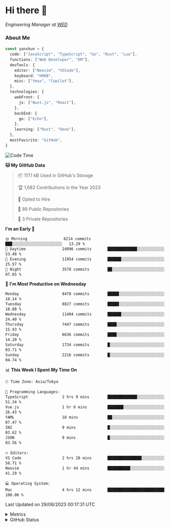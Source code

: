 # Hi there&nbsp;:wave:

<!-- ![Alt text](https://spotify-recently-played-readme.vercel.app/api?user=31kynbuubkiu3r4qh4hjuaglhfay) -->

_Engineering Manager at [WED](https://github.com/wedinc)_

### About Me

```ts
const yanskun = {
  code: ["JavaScript", "TypeScript", "Go", "Rust", "Lua"],
  functions: ["Web Developer", "EM"],
  devTools: {
    editor: ["Neovim", "VSCode"],
    keyboard: "HHKB",
    misc: ["tmux", "Copilot"],
  },
  technologies: {
    webFront: {
      js: ["Nuxt.js", "React"],
    },
    backEnd: {
      go: ["Echo"],
    },
    learning: ["Rust", "Deno"],
  },
  mostFavirite: "GitHub",
}
```

<!--START_SECTION:waka-->
![Code Time](http://img.shields.io/badge/Code%20Time-347%20hrs%2010%20mins-blue)

**🐱 My GitHub Data** 

> 📦 117.1 kB Used in GitHub's Storage 
 > 
> 🏆 1,682 Contributions in the Year 2023
 > 
> 💼 Opted to Hire
 > 
> 📜 89 Public Repositories 
 > 
> 🔑 3 Private Repositories 
 > 
**I'm an Early 🐤** 

```text
🌞 Morning                6214 commits        ███░░░░░░░░░░░░░░░░░░░░░░   13.29 % 
🌆 Daytime                24996 commits       █████████████░░░░░░░░░░░░   53.48 % 
🌃 Evening                11954 commits       ██████░░░░░░░░░░░░░░░░░░░   25.57 % 
🌙 Night                  3578 commits        ██░░░░░░░░░░░░░░░░░░░░░░░   07.65 % 
```
📅 **I'm Most Productive on Wednesday** 

```text
Monday                   8478 commits        █████░░░░░░░░░░░░░░░░░░░░   18.14 % 
Tuesday                  8827 commits        █████░░░░░░░░░░░░░░░░░░░░   18.88 % 
Wednesday                11404 commits       ██████░░░░░░░░░░░░░░░░░░░   24.40 % 
Thursday                 7447 commits        ████░░░░░░░░░░░░░░░░░░░░░   15.93 % 
Friday                   6636 commits        ████░░░░░░░░░░░░░░░░░░░░░   14.20 % 
Saturday                 1734 commits        █░░░░░░░░░░░░░░░░░░░░░░░░   03.71 % 
Sunday                   2216 commits        █░░░░░░░░░░░░░░░░░░░░░░░░   04.74 % 
```


📊 **This Week I Spent My Time On** 

```text
🕑︎ Time Zone: Asia/Tokyo

💬 Programming Languages: 
TypeScript               2 hrs 9 mins        █████████████░░░░░░░░░░░░   51.34 % 
Vue.js                   1 hr 6 mins         ███████░░░░░░░░░░░░░░░░░░   26.43 % 
YAML                     18 mins             ██░░░░░░░░░░░░░░░░░░░░░░░   07.47 % 
INI                      9 mins              █░░░░░░░░░░░░░░░░░░░░░░░░   03.62 % 
JSON                     9 mins              █░░░░░░░░░░░░░░░░░░░░░░░░   03.56 % 

🔥 Editors: 
VS Code                  2 hrs 28 mins       ███████████████░░░░░░░░░░   58.71 % 
Neovim                   1 hr 44 mins        ██████████░░░░░░░░░░░░░░░   41.29 % 

💻 Operating System: 
Mac                      4 hrs 12 mins       █████████████████████████   100.00 % 
```


 Last Updated on 29/06/2023 00:17:31 UTC
<!--END_SECTION:waka-->

<details>
  <summary>Metrics</summary>
  <img src="https://github.com/yanskun/yanskun/blob/main/github-metrics.svg" alt="Metrics">
</details>

<details>
  <summary>GitHub Status</summary>
  <picture>
    <source media="(prefers-color-scheme: dark)" srcset="https://raw.githubusercontent.com/yanskun/yanskun/master/profile-summary-card-output/nord_dark/0-profile-details.svg">
   <img src="https://raw.githubusercontent.com/yanskun/yanskun/master/profile-summary-card-output/default/0-profile-details.svg">
  </picture>
  <br>
  <picture>
    <source media="(prefers-color-scheme: dark)" srcset="https://raw.githubusercontent.com/yanskun/yanskun/master/profile-summary-card-output/nord_dark/1-repos-per-language.svg">
   <img src="https://raw.githubusercontent.com/yanskun/yanskun/master/profile-summary-card-output/default/1-repos-per-language.svg">
  </picture>
  <picture>
    <source media="(prefers-color-scheme: dark)" srcset="https://raw.githubusercontent.com/yanskun/yanskun/master/profile-summary-card-output/nord_dark/2-most-commit-language.svg">
   <img src="https://raw.githubusercontent.com/yanskun/yanskun/master/profile-summary-card-output/default/2-most-commit-language.svg">
  </picture>
  <br>
  <picture>
    <source media="(prefers-color-scheme: dark)" srcset="https://raw.githubusercontent.com/yanskun/yanskun/master/profile-summary-card-output/nord_dark/3-stats.svg">
   <img src="https://raw.githubusercontent.com/yanskun/yanskun/master/profile-summary-card-output/default/3-stats.svg">
  </picture>
  <picture>
    <source media="(prefers-color-scheme: dark)" srcset="https://raw.githubusercontent.com/yanskun/yanskun/master/profile-summary-card-output/nord_dark/4-productive-time.svg">
   <img src="https://raw.githubusercontent.com/yanskun/yanskun/master/profile-summary-card-output/default/4-productive-time.svg">
  </picture>
</details>
